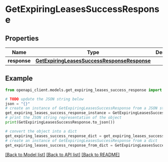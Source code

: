 # GetExpiringLeasesSuccessResponse


## Properties

Name | Type | Description | Notes
------------ | ------------- | ------------- | -------------
**response** | [**GetExpiringLeasesSuccessResponseResponse**](GetExpiringLeasesSuccessResponseResponse.md) |  | 

## Example

```python
from openapi_client.models.get_expiring_leases_success_response import GetExpiringLeasesSuccessResponse

# TODO update the JSON string below
json = "{}"
# create an instance of GetExpiringLeasesSuccessResponse from a JSON string
get_expiring_leases_success_response_instance = GetExpiringLeasesSuccessResponse.from_json(json)
# print the JSON string representation of the object
print(GetExpiringLeasesSuccessResponse.to_json())

# convert the object into a dict
get_expiring_leases_success_response_dict = get_expiring_leases_success_response_instance.to_dict()
# create an instance of GetExpiringLeasesSuccessResponse from a dict
get_expiring_leases_success_response_from_dict = GetExpiringLeasesSuccessResponse.from_dict(get_expiring_leases_success_response_dict)
```
[[Back to Model list]](../README.md#documentation-for-models) [[Back to API list]](../README.md#documentation-for-api-endpoints) [[Back to README]](../README.md)


